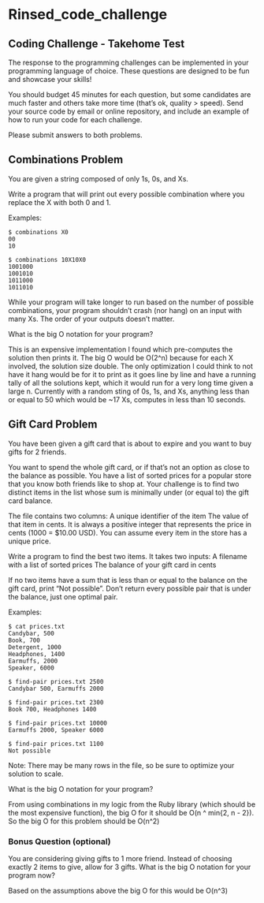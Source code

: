 # Rinsed_code_challenge

## Coding Challenge - Takehome Test
The response to the programming challenges can be implemented in your programming language of choice. These questions are designed to be fun and showcase your skills!

You should budget 45 minutes for each question, but some candidates are much faster and others take more time (that’s ok, quality > speed).
Send your source code by email or online repository, and include an example of how to run your code for each challenge.

Please submit answers to both problems.


## Combinations Problem
You are given a string composed of only 1s, 0s, and Xs.

Write a program that will print out every possible combination where you replace the X with both
0 and 1.

Examples:

```shell
$ combinations X0
00
10
```

```shell
$ combinations 10X10X0
1001000
1001010
1011000
1011010
```

While your program will take longer to run based on the number of possible combinations, your
program shouldn’t crash (nor hang) on an input with many Xs. The order of your outputs doesn’t matter.

What is the big O notation for your program?

This is an expensive implementation I found which pre-computes the solution then prints it. The big O would be O(2^n) because for each X involved, the solution size double. The only optimization I could think to not have it hang would be for it to print as it goes line by line and have a running tally of all the solutions kept, which it would run for a very long time given a large n. Currently with a random sting of 0s, 1s, and Xs, anything less than or equal to 50 which would be ~17 Xs, computes in less than 10 seconds.

## Gift Card Problem
You have been given a gift card that is about to expire and you want to buy gifts for 2 friends.

You want to spend the whole gift card, or if that’s not an option as close to the balance as
possible. You have a list of sorted prices for a popular store that you know both friends like to
shop at. Your challenge is to find two distinct items in the list whose sum is minimally under (or
equal to) the gift card balance.

The file contains two columns:
A unique identifier of the item
The value of that item in cents. It is always a positive integer that represents the price in
cents (1000 = $10.00 USD). You can assume every item in the store has a unique price.

Write a program to find the best two items. It takes two inputs:
A filename with a list of sorted prices
The balance of your gift card in cents

If no two items have a sum that is less than or equal to the balance on the gift card, print “Not
possible”. Don’t return every possible pair that is under the balance, just one optimal pair.

Examples:

```shell
$ cat prices.txt
Candybar, 500
Book, 700
Detergent, 1000
Headphones, 1400
Earmuffs, 2000
Speaker, 6000
```
```shell
$ find-pair prices.txt 2500
Candybar 500, Earmuffs 2000
```
```shell
$ find-pair prices.txt 2300
Book 700, Headphones 1400
```
```shell
$ find-pair prices.txt 10000
Earmuffs 2000, Speaker 6000
```
```shell
$ find-pair prices.txt 1100
Not possible
```

Note: There may be many​ rows in the file, so be sure to optimize your solution to scale.

What is the big O notation for your program?

From using combinations in my logic from the Ruby library (which should be the most expensive function), the big O for it should be O(n ^ min{2, n - 2}). So the big O for this problem should be O(n^2)

### Bonus Question (optional)

You are considering giving gifts to 1 more friend. Instead of choosing exactly 2 items to give, allow for 3 gifts. What is the big O notation for your program now?

Based on the assumptions above the big O for this would be O(n^3)

